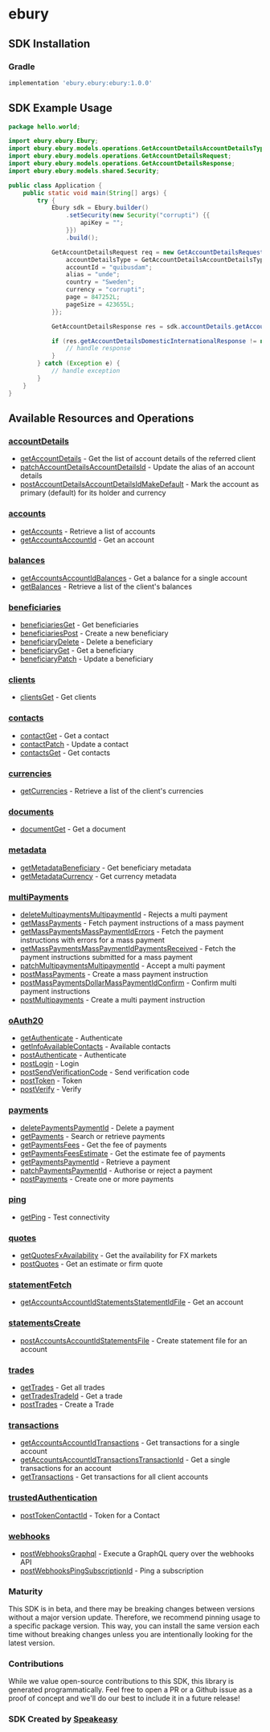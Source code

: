# ebury

<!-- Start SDK Installation -->
## SDK Installation

### Gradle

```groovy
implementation 'ebury.ebury:ebury:1.0.0'
```
<!-- End SDK Installation -->

## SDK Example Usage
<!-- Start SDK Example Usage -->


```java
package hello.world;

import ebury.ebury.Ebury;
import ebury.ebury.models.operations.GetAccountDetailsAccountDetailsType;
import ebury.ebury.models.operations.GetAccountDetailsRequest;
import ebury.ebury.models.operations.GetAccountDetailsResponse;
import ebury.ebury.models.shared.Security;

public class Application {
    public static void main(String[] args) {
        try {
            Ebury sdk = Ebury.builder()
                .setSecurity(new Security("corrupti") {{
                    apiKey = "";
                }})
                .build();

            GetAccountDetailsRequest req = new GetAccountDetailsRequest("provident") {{
                accountDetailsType = GetAccountDetailsAccountDetailsType.POOLED;
                accountId = "quibusdam";
                alias = "unde";
                country = "Sweden";
                currency = "corrupti";
                page = 847252L;
                pageSize = 423655L;
            }};            

            GetAccountDetailsResponse res = sdk.accountDetails.getAccountDetails(req);

            if (res.getAccountDetailsDomesticInternationalResponse != null) {
                // handle response
            }
        } catch (Exception e) {
            // handle exception
        }
    }
}
```
<!-- End SDK Example Usage -->

<!-- Start SDK Available Operations -->
## Available Resources and Operations


### [accountDetails](docs/sdks/accountdetails/README.md)

* [getAccountDetails](docs/sdks/accountdetails/README.md#getaccountdetails) - Get the list of account details of the referred client
* [patchAccountDetailsAccountDetailsId](docs/sdks/accountdetails/README.md#patchaccountdetailsaccountdetailsid) - Update the alias of an account details
* [postAccountDetailsAccountDetailsIdMakeDefault](docs/sdks/accountdetails/README.md#postaccountdetailsaccountdetailsidmakedefault) - Mark the account as primary (default) for its holder and currency

### [accounts](docs/sdks/accounts/README.md)

* [getAccounts](docs/sdks/accounts/README.md#getaccounts) - Retrieve a list of accounts
* [getAccountsAccountId](docs/sdks/accounts/README.md#getaccountsaccountid) - Get an account

### [balances](docs/sdks/balances/README.md)

* [getAccountsAccountIdBalances](docs/sdks/balances/README.md#getaccountsaccountidbalances) - Get a balance for a single account
* [getBalances](docs/sdks/balances/README.md#getbalances) - Retrieve a list of the client's balances

### [beneficiaries](docs/sdks/beneficiaries/README.md)

* [beneficiariesGet](docs/sdks/beneficiaries/README.md#beneficiariesget) - Get beneficiaries
* [beneficiariesPost](docs/sdks/beneficiaries/README.md#beneficiariespost) - Create a new beneficiary
* [beneficiaryDelete](docs/sdks/beneficiaries/README.md#beneficiarydelete) - Delete a beneficiary
* [beneficiaryGet](docs/sdks/beneficiaries/README.md#beneficiaryget) - Get a beneficiary
* [beneficiaryPatch](docs/sdks/beneficiaries/README.md#beneficiarypatch) - Update a beneficiary

### [clients](docs/sdks/clients/README.md)

* [clientsGet](docs/sdks/clients/README.md#clientsget) - Get clients

### [contacts](docs/sdks/contacts/README.md)

* [contactGet](docs/sdks/contacts/README.md#contactget) - Get a contact
* [contactPatch](docs/sdks/contacts/README.md#contactpatch) - Update a contact
* [contactsGet](docs/sdks/contacts/README.md#contactsget) - Get contacts

### [currencies](docs/sdks/currencies/README.md)

* [getCurrencies](docs/sdks/currencies/README.md#getcurrencies) - Retrieve a list of the client's currencies

### [documents](docs/sdks/documents/README.md)

* [documentGet](docs/sdks/documents/README.md#documentget) - Get a document

### [metadata](docs/sdks/metadata/README.md)

* [getMetadataBeneficiary](docs/sdks/metadata/README.md#getmetadatabeneficiary) - Get beneficiary metadata
* [getMetadataCurrency](docs/sdks/metadata/README.md#getmetadatacurrency) - Get currency metadata

### [multiPayments](docs/sdks/multipayments/README.md)

* [deleteMultipaymentsMultipaymentId](docs/sdks/multipayments/README.md#deletemultipaymentsmultipaymentid) - Rejects a multi payment
* [getMassPayments](docs/sdks/multipayments/README.md#getmasspayments) - Fetch payment instructions of a mass payment
* [getMassPaymentsMassPaymentIdErrors](docs/sdks/multipayments/README.md#getmasspaymentsmasspaymentiderrors) - Fetch the payment instructions with errors for a mass payment
* [getMassPaymentsMassPaymentIdPaymentsReceived](docs/sdks/multipayments/README.md#getmasspaymentsmasspaymentidpaymentsreceived) - Fetch the payment instructions submitted for a mass payment
* [patchMultipaymentsMultipaymentId](docs/sdks/multipayments/README.md#patchmultipaymentsmultipaymentid) - Accept a multi payment
* [postMassPayments](docs/sdks/multipayments/README.md#postmasspayments) - Create a mass payment instruction
* [postMassPaymentsDollarMassPaymentIdConfirm](docs/sdks/multipayments/README.md#postmasspaymentsdollarmasspaymentidconfirm) - Confirm multi payment instructions
* [postMultipayments](docs/sdks/multipayments/README.md#postmultipayments) - Create a multi payment instruction

### [oAuth20](docs/sdks/oauth20/README.md)

* [getAuthenticate](docs/sdks/oauth20/README.md#getauthenticate) - Authenticate
* [getInfoAvailableContacts](docs/sdks/oauth20/README.md#getinfoavailablecontacts) - Available contacts
* [postAuthenticate](docs/sdks/oauth20/README.md#postauthenticate) - Authenticate
* [postLogin](docs/sdks/oauth20/README.md#postlogin) - Login
* [postSendVerificationCode](docs/sdks/oauth20/README.md#postsendverificationcode) - Send verification code
* [postToken](docs/sdks/oauth20/README.md#posttoken) - Token
* [postVerify](docs/sdks/oauth20/README.md#postverify) - Verify

### [payments](docs/sdks/payments/README.md)

* [deletePaymentsPaymentId](docs/sdks/payments/README.md#deletepaymentspaymentid) - Delete a payment
* [getPayments](docs/sdks/payments/README.md#getpayments) - Search or retrieve payments
* [getPaymentsFees](docs/sdks/payments/README.md#getpaymentsfees) - Get the fee of payments
* [getPaymentsFeesEstimate](docs/sdks/payments/README.md#getpaymentsfeesestimate) - Get the estimate fee of payments
* [getPaymentsPaymentId](docs/sdks/payments/README.md#getpaymentspaymentid) - Retrieve a payment
* [patchPaymentsPaymentId](docs/sdks/payments/README.md#patchpaymentspaymentid) - Authorise or reject a payment
* [postPayments](docs/sdks/payments/README.md#postpayments) - Create one or more payments

### [ping](docs/sdks/ping/README.md)

* [getPing](docs/sdks/ping/README.md#getping) - Test connectivity

### [quotes](docs/sdks/quotes/README.md)

* [getQuotesFxAvailability](docs/sdks/quotes/README.md#getquotesfxavailability) - Get the availability for FX markets
* [postQuotes](docs/sdks/quotes/README.md#postquotes) - Get an estimate or firm quote

### [statementFetch](docs/sdks/statementfetch/README.md)

* [getAccountsAccountIdStatementsStatementIdFile](docs/sdks/statementfetch/README.md#getaccountsaccountidstatementsstatementidfile) - Get an account

### [statementsCreate](docs/sdks/statementscreate/README.md)

* [postAccountsAccountIdStatementsFile](docs/sdks/statementscreate/README.md#postaccountsaccountidstatementsfile) - Create statement file for an account

### [trades](docs/sdks/trades/README.md)

* [getTrades](docs/sdks/trades/README.md#gettrades) - Get all trades
* [getTradesTradeId](docs/sdks/trades/README.md#gettradestradeid) - Get a trade
* [postTrades](docs/sdks/trades/README.md#posttrades) - Create a Trade

### [transactions](docs/sdks/transactions/README.md)

* [getAccountsAccountIdTransactions](docs/sdks/transactions/README.md#getaccountsaccountidtransactions) - Get transactions for a single account
* [getAccountsAccountIdTransactionsTransactionId](docs/sdks/transactions/README.md#getaccountsaccountidtransactionstransactionid) - Get a single transactions for an account
* [getTransactions](docs/sdks/transactions/README.md#gettransactions) - Get transactions for all client accounts

### [trustedAuthentication](docs/sdks/trustedauthentication/README.md)

* [postTokenContactId](docs/sdks/trustedauthentication/README.md#posttokencontactid) - Token for a Contact

### [webhooks](docs/sdks/webhooks/README.md)

* [postWebhooksGraphql](docs/sdks/webhooks/README.md#postwebhooksgraphql) - Execute a GraphQL query over the webhooks API
* [postWebhooksPingSubscriptionId](docs/sdks/webhooks/README.md#postwebhookspingsubscriptionid) - Ping a subscription
<!-- End SDK Available Operations -->

### Maturity

This SDK is in beta, and there may be breaking changes between versions without a major version update. Therefore, we recommend pinning usage
to a specific package version. This way, you can install the same version each time without breaking changes unless you are intentionally
looking for the latest version.

### Contributions

While we value open-source contributions to this SDK, this library is generated programmatically.
Feel free to open a PR or a Github issue as a proof of concept and we'll do our best to include it in a future release!

### SDK Created by [Speakeasy](https://docs.speakeasyapi.dev/docs/using-speakeasy/client-sdks)
